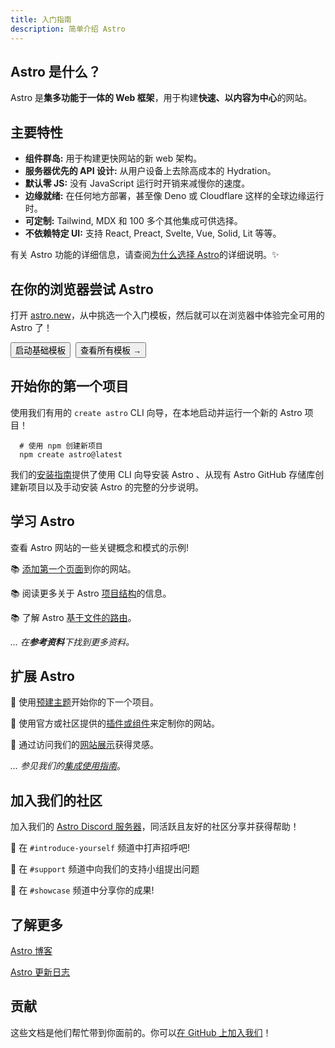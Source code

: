 ```yaml
---
title: 入门指南
description: 简单介绍 Astro
---
```


<h2>Astro 是什么？</h2>

Astro 是**集多功能于一体的 Web 框架**，用于构建**快速、以内容为中心**的网站。

## 主要特性

- **组件群岛:** 用于构建更快网站的新 web 架构。
- **服务器优先的 API 设计:** 从用户设备上去除高成本的 Hydration。
- **默认零 JS:** 没有 JavaScript 运行时开销来减慢你的速度。
- **边缘就绪:** 在任何地方部署，甚至像 Deno 或 Cloudflare 这样的全球边缘运行时。
- **可定制:** Tailwind, MDX 和 100 多个其他集成可供选择。
- **不依赖特定 UI:** 支持 React, Preact, Svelte, Vue, Solid, Lit 等等。

有关 Astro 功能的详细信息，请查阅[为什么选择 Astro](/zh-cn/concepts/why-astro/)的详细说明。✨

## 在你的浏览器尝试 Astro

打开 [astro.new](https://astro.new/)，从中挑选一个入门模板，然后就可以在浏览器中体验完全可用的 Astro 了！

<div style="display: flex; flex-wrap: wrap; gap: 0.5rem;">
  <Button href="https://astro.new/basics?on=stackblitz">启动基础模板</Button>
  <Button variant="outline" href="https://astro.new/">
    查看所有模板 →
  </Button>
</div>

## 开始你的第一个项目

使用我们有用的 `create astro` CLI 向导，在本地启动并运行一个新的 Astro 项目！

```shell
  # 使用 npm 创建新项目
  npm create astro@latest
```

我们的[安装指南](/zh-cn/install/auto/)提供了使用 CLI 向导安装 Astro 、从现有 Astro GitHub 存储库创建新项目以及手动安装 Astro 的完整的分步说明。

## 学习 Astro

查看 Astro 网站的一些关键概念和模式的示例!

📚 [添加第一个页面](/zh-cn/core-concepts/astro-pages/)到你的网站。

📚 阅读更多关于 Astro [项目结构](/zh-cn/core-concepts/project-structure/)的信息。

📚 了解 Astro [基于文件的路由](/zh-cn/core-concepts/routing/)。

*... 在**参考资料**下找到更多资料。*

## 扩展 Astro

🧰 使用[预建主题](https://astro.build/themes/)开始你的下一个项目。

🧰 使用官方或社区提供的[插件或组件](https://astro.build/integrations/)来定制你的网站。

🧰 通过访问我们的[网站展示](https://astro.build/showcase/)获得灵感。

*... 参见我们的[集成使用指南](/zh-cn/guides/integrations-guide/)*。

## 加入我们的社区

加入我们的 [Astro Discord 服务器](https://astro.build/chat/)，同活跃且友好的社区分享并获得帮助！

💬 在 `#introduce-yourself` 频道中打声招呼吧!

💬 在 `#support` 频道中向我们的支持小组提出问题

💬 在 `#showcase` 频道中分享你的成果!

## 了解更多

[Astro 博客](https://astro.build/blog/)

[Astro 更新日志](https://github.com/withastro/astro/blob/main/packages/astro/CHANGELOG.md)

## 贡献

这些文档是他们帮忙带到你面前的。你可以[在 GitHub 上加入我们](https://github.com/withastro/docs)！


